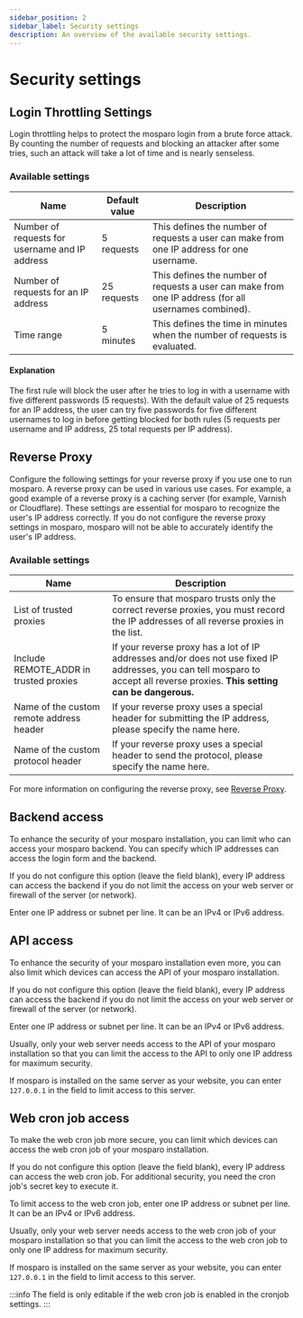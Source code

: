 ```yaml
---
sidebar_position: 2
sidebar_label: Security settings
description: An overview of the available security settings.
---
```


# Security settings

## Login Throttling Settings

Login throttling helps to protect the mosparo login from a brute force attack. By counting the number of requests and blocking an attacker after some tries, such an attack will take a lot of time and is nearly senseless.

### Available settings

| Name                                           | Default value | Description                                                                                           |
|------------------------------------------------|---------------|-------------------------------------------------------------------------------------------------------|
| Number of requests for username and IP address | 5 requests    | This defines the number of requests a user can make from one IP address for one username.             |
| Number of requests for an IP address           | 25 requests   | This defines the number of requests a user can make from one IP address (for all usernames combined). |
| Time range                                     | 5 minutes     | This defines the time in minutes when the number of requests is evaluated.                            |

#### Explanation

The first rule will block the user after he tries to log in with a username with five different passwords (5 requests). With the default value of 25 requests for an IP address, the user can try five passwords for five different usernames to log in before getting blocked for both rules (5 requests per username and IP address, 25 total requests per IP address).

## Reverse Proxy

Configure the following settings for your reverse proxy if you use one to run mosparo. A reverse proxy can be used in various use cases. For example, a good example of a reverse proxy is a caching server (for example, Varnish or Cloudflare). These settings are essential for mosparo to recognize the user's IP address correctly. If you do not configure the reverse proxy settings in mosparo, mosparo will not be able to accurately identify the user's IP address.

### Available settings

| Name                                     | Description                                                                                                                                                                                                                 |
|------------------------------------------|------------------------------------------------------------------------------------------------------------------------------------------------------------------------------------------------------------------------------|
| List of trusted proxies                  | To ensure that mosparo trusts only the correct reverse proxies, you must record the IP addresses of all reverse proxies in the list.                                                                                            |
| Include REMOTE_ADDR in trusted proxies   | If your reverse proxy has a lot of IP addresses and/or does not use fixed IP addresses, you can tell mosparo to accept all reverse proxies. **This setting can be dangerous.** |
| Name of the custom remote address header | If your reverse proxy uses a special header for submitting the IP address, please specify the name here.                                                                                           |
| Name of the custom protocol header       | If your reverse proxy uses a special header to send the protocol, please specify the name here.                                                                                           |

For more information on configuring the reverse proxy, see [Reverse Proxy](../installation/configure/reverse_proxy).

## Backend access

To enhance the security of your mosparo installation, you can limit who can access your mosparo backend. You can specify which IP addresses can access the login form and the backend.

If you do not configure this option (leave the field blank), every IP address can access the backend if you do not limit the access on your web server or firewall of the server (or network).

Enter one IP address or subnet per line. It can be an IPv4 or IPv6 address.

## API access

To enhance the security of your mosparo installation even more, you can also limit which devices can access the API of your mosparo installation.

If you do not configure this option (leave the field blank), every IP address can access the backend if you do not limit the access on your web server or firewall of the server (or network).

Enter one IP address or subnet per line. It can be an IPv4 or IPv6 address.

Usually, only your web server needs access to the API of your mosparo installation so that you can limit the access to the API to only one IP address for maximum security.

If mosparo is installed on the same server as your website, you can enter `127.0.0.1` in the field to limit access to this server.

## Web cron job access

To make the web cron job more secure, you can limit which devices can access the web cron job of your mosparo installation.

If you do not configure this option (leave the field blank), every IP address can access the web cron job. For additional security, you need the cron job's secret key to execute it.

To limit access to the web cron job, enter one IP address or subnet per line. It can be an IPv4 or IPv6 address.

Usually, only your web server needs access to the web cron job of your mosparo installation so that you can limit the access to the web cron job to only one IP address for maximum security.

If mosparo is installed on the same server as your website, you can enter `127.0.0.1` in the field to limit access to this server.

:::info
The field is only editable if the web cron job is enabled in the cronjob settings.
:::
